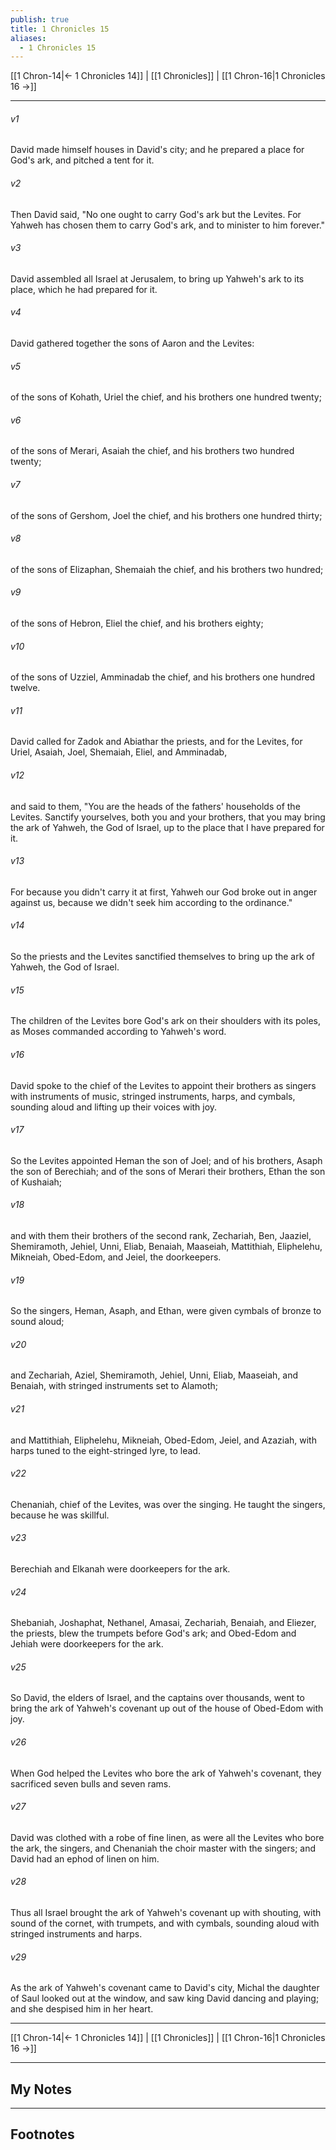 ```yaml
---
publish: true
title: 1 Chronicles 15
aliases:
  - 1 Chronicles 15
---
```


[[1 Chron-14|← 1 Chronicles 14]] | [[1 Chronicles]] | [[1 Chron-16|1 Chronicles 16 →]]
***



###### v1 
David made himself houses in David's city; and he prepared a place for God's ark, and pitched a tent for it. 

###### v2 
Then David said, "No one ought to carry God's ark but the Levites. For Yahweh has chosen them to carry God's ark, and to minister to him forever." 

###### v3 
David assembled all Israel at Jerusalem, to bring up Yahweh's ark to its place, which he had prepared for it. 

###### v4 
David gathered together the sons of Aaron and the Levites: 

###### v5 
of the sons of Kohath, Uriel the chief, and his brothers one hundred twenty; 

###### v6 
of the sons of Merari, Asaiah the chief, and his brothers two hundred twenty; 

###### v7 
of the sons of Gershom, Joel the chief, and his brothers one hundred thirty; 

###### v8 
of the sons of Elizaphan, Shemaiah the chief, and his brothers two hundred; 

###### v9 
of the sons of Hebron, Eliel the chief, and his brothers eighty; 

###### v10 
of the sons of Uzziel, Amminadab the chief, and his brothers one hundred twelve. 

###### v11 
David called for Zadok and Abiathar the priests, and for the Levites, for Uriel, Asaiah, Joel, Shemaiah, Eliel, and Amminadab, 

###### v12 
and said to them, "You are the heads of the fathers' households of the Levites. Sanctify yourselves, both you and your brothers, that you may bring the ark of Yahweh, the God of Israel, up to the place that I have prepared for it. 

###### v13 
For because you didn't carry it at first, Yahweh our God broke out in anger against us, because we didn't seek him according to the ordinance." 

###### v14 
So the priests and the Levites sanctified themselves to bring up the ark of Yahweh, the God of Israel. 

###### v15 
The children of the Levites bore God's ark on their shoulders with its poles, as Moses commanded according to Yahweh's word. 

###### v16 
David spoke to the chief of the Levites to appoint their brothers as singers with instruments of music, stringed instruments, harps, and cymbals, sounding aloud and lifting up their voices with joy. 

###### v17 
So the Levites appointed Heman the son of Joel; and of his brothers, Asaph the son of Berechiah; and of the sons of Merari their brothers, Ethan the son of Kushaiah; 

###### v18 
and with them their brothers of the second rank, Zechariah, Ben, Jaaziel, Shemiramoth, Jehiel, Unni, Eliab, Benaiah, Maaseiah, Mattithiah, Eliphelehu, Mikneiah, Obed-Edom, and Jeiel, the doorkeepers. 

###### v19 
So the singers, Heman, Asaph, and Ethan, were given cymbals of bronze to sound aloud; 

###### v20 
and Zechariah, Aziel, Shemiramoth, Jehiel, Unni, Eliab, Maaseiah, and Benaiah, with stringed instruments set to Alamoth; 

###### v21 
and Mattithiah, Eliphelehu, Mikneiah, Obed-Edom, Jeiel, and Azaziah, with harps tuned to the eight-stringed lyre, to lead. 

###### v22 
Chenaniah, chief of the Levites, was over the singing. He taught the singers, because he was skillful. 

###### v23 
Berechiah and Elkanah were doorkeepers for the ark. 

###### v24 
Shebaniah, Joshaphat, Nethanel, Amasai, Zechariah, Benaiah, and Eliezer, the priests, blew the trumpets before God's ark; and Obed-Edom and Jehiah were doorkeepers for the ark. 

###### v25 
So David, the elders of Israel, and the captains over thousands, went to bring the ark of Yahweh's covenant up out of the house of Obed-Edom with joy. 

###### v26 
When God helped the Levites who bore the ark of Yahweh's covenant, they sacrificed seven bulls and seven rams. 

###### v27 
David was clothed with a robe of fine linen, as were all the Levites who bore the ark, the singers, and Chenaniah the choir master with the singers; and David had an ephod of linen on him. 

###### v28 
Thus all Israel brought the ark of Yahweh's covenant up with shouting, with sound of the cornet, with trumpets, and with cymbals, sounding aloud with stringed instruments and harps. 

###### v29 
As the ark of Yahweh's covenant came to David's city, Michal the daughter of Saul looked out at the window, and saw king David dancing and playing; and she despised him in her heart.

***
[[1 Chron-14|← 1 Chronicles 14]] | [[1 Chronicles]] | [[1 Chron-16|1 Chronicles 16 →]]

---
## My Notes

---
## Footnotes